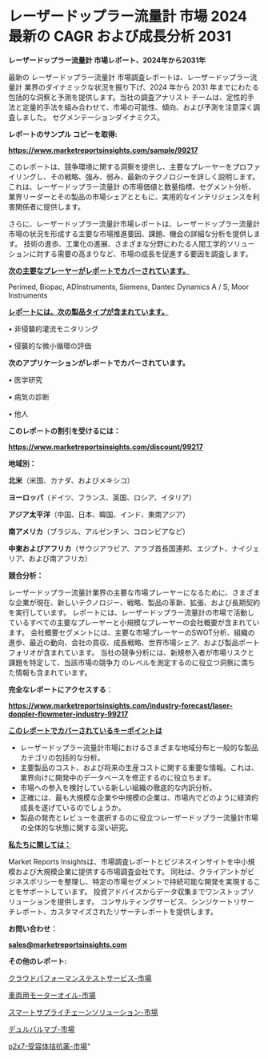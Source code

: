 
# レーザードップラー流量計 市場 2024 最新の CAGR および成長分析 2031

<strong>レーザードップラー流量計 市場レポート、2024年から2031年</strong>

最新の レーザードップラー流量計 市場調査レポートは、レーザードップラー流量計 業界のダイナミックな状況を掘り下げ、2024 年から 2031 年までにわたる包括的な洞察と予測を提供します。当社の調査アナリスト チームは、定性的手法と定量的手法を組み合わせて、市場の可能性、傾向、および予測を注意深く調査しました。 セグメンテーションダイナミクス。



<strong>レポートのサンプル コピーを取得:</strong> <a href=https://www.marketreportsinsights.com/sample/99217>

<strong><u>https://www.marketreportsinsights.com/sample/99217</u></strong></a>

このレポートは、競争環境に関する洞察を提供し、主要なプレーヤーをプロファイリングし、その戦略、強み、弱み、最新のテクノロジーを詳しく説明します。 これは、レーザードップラー流量計 の市場価値と数量指標、セグメント分析、業界リーダーとその製品の市場シェアとともに、実用的なインテリジェンスを利害関係者に提供します。

さらに、レーザードップラー流量計市場レポートは、レーザードップラー流量計市場の状況を形成する主要な市場推進要因、課題、機会の詳細な分析を提供します。 技術の進歩、工業化の進展、さまざまな分野にわたる人間工学的ソリューションに対する需要の高まりなど、市場の成長を促進する要因を調査します。



<strong><u>次の主要なプレーヤーがレポートでカバーされています。</u></strong>

Perimed, Biopac, ADInstruments, Siemens, Dantec Dynamics A / S, Moor Instruments



<strong><u><b>レポートには、次の製品タイプが含まれています。</b></u></strong>

• 非侵襲的灌流モニタリング

• 侵襲的な微小循環の評価



<strong><b>次のアプリケーションがレポートでカバーされています。</b></strong>

• 医学研究

• 病気の診断

• 他人



<strong><b>このレポートの割引を受けるには：</b></strong><a href=https://www.marketreportsinsights.com/discount/99217>

<strong><u>https://www.marketreportsinsights.com/discount/99217</u></strong></a>



<strong>地域別：</strong>



<strong>北米</strong>（米国、カナダ、およびメキシコ）



<strong>ヨーロッパ</strong>（ドイツ、フランス、英国、ロシア、イタリア）



<strong>アジア太平洋</strong>（中国、日本、韓国、インド、東南アジア）



<strong>南アメリカ</strong>（ブラジル、アルゼンチン、コロンビアなど）



<strong>中東およびアフリカ</strong>（サウジアラビア、アラブ首長国連邦、エジプト、ナイジェリア、および南アフリカ）



<strong>競合分析：</strong>

レーザードップラー流量計業界の主要な市場プレーヤーになるために、さまざまな企業が現在、新しいテクノロジー、戦略、製品の革新、拡張、および長期契約を実行しています。 レポートには、レーザードップラー流量計の市場で活動しているすべての主要なプレーヤーと小規模なプレーヤーの会社概要が含まれています。 会社概要セグメントには、主要な市場プレーヤーのSWOT分析、組織の進歩、最近の動向、会社の買収、成長戦略、世界市場シェア、および製品ポートフォリオが含まれています。 当社の競争分析には、新規参入者が市場リスクと課題を特定して、当該市場の競争力 のレベルを測定するのに役立つ洞察に満ちた情報も含まれています。



<strong>完全なレポートにアクセスする</strong>：

<a href=https://www.marketreportsinsights.com/industry-forecast/laser-doppler-flowmeter-industry-99217>

<strong><u>https://www.marketreportsinsights.com/industry-forecast/laser-doppler-flowmeter-industry-99217</u></strong></a>



<strong><u><b>このレポートでカバーされているキーポイントは</b></u></strong>
<ul>
  <li>レーザードップラー流量計市場におけるさまざまな地域分布と一般的な製品カテゴリの包括的な分析。</li>
  <li>主要製品のコスト、および将来の生産コストに関する重要な情報。これは、業界向けに開発中のデータベースを修正するのに役立ちます。</li>
  <li>市場への参入を検討している新しい組織の徹底的な内訳分析。</li>
  <li>正確には、最も大規模な企業や中規模の企業は、市場内でどのように経済的成長を遂げているのでしょうか。</li>
  <li>製品の発売とレビューを選択するのに役立つレーザードップラー流量計市場の全体的な状態に関する深い研究。</li>
</ul>


<strong><u><b>私たちに関しては：</b></u></strong>

Market Reports Insightsは、市場調査レポートとビジネスインサイトを中小規模および大規模企業に提供する市場調査会社です。 同社は、クライアントがビジネスポリシーを整理し、特定の市場セグメントで持続可能な開発を実現することをサポートしています。 投資アドバイスからデータ収集までワンストップソリューションを提供します。 コンサルティングサービス、シンジケートリサーチレポート、カスタマイズされたリサーチレポートを提供します。



<strong><b>お問い合わせ</b></strong>：

<a href=mailto:sales@marketreportsinsights.com>

<strong><u>sales@marketreportsinsights.com</u></strong></a>



<strong>その他のレポート:</strong>

<a href=https://www.linkedin.com/pulse/クラウドパフォーマンステストサービス-市場-2023-最新の-cagr-および成長分析-svukf/>クラウドパフォーマンステストサービス-市場</a>

<a href=https://www.linkedin.com/pulse/車両用モーターオイル-市場-2023-推進要因と成長機会-2030-pr-news-hub-qnq7f/>車両用モーターオイル-市場</a>

<a href=https://www.linkedin.com/pulse/スマートサプライチェーンソリューション-市場-2023-推進要因と成長機会-jmvyf/>スマートサプライチェーンソリューション-市場</a>

<a href=https://www.linkedin.com/pulse/デュルバルマブ-市場-2023-swot-分析と成長率-2030-data-dive-discoveries-24-analysis-rfb2f/>デュルバルマブ-市場</a>

<a href=https://www.linkedin.com/pulse/p2x7-受容体拮抗薬-市場-2023-年のダイナミクスとビジネストレンド-uwejf/>p2x7-受容体拮抗薬-市場</a>"
